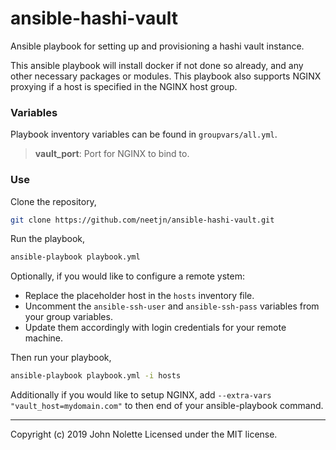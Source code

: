 # ansible-hashi-vault

Ansible playbook for setting up and provisioning a hashi vault instance.

This ansible playbook will install docker if not done so already, and any other necessary packages or modules. This playbook also supports NGINX proxying if a host is specified in the NGINX host group.

### Variables

Playbook inventory variables can be found in `groupvars/all.yml`.

> **vault_port**: Port for NGINX to bind to.

### Use

Clone the repository,
```bash
git clone https://github.com/neetjn/ansible-hashi-vault.git
```

Run the playbook,
```bash
ansible-playbook playbook.yml
```

Optionally, if you would like to configure a remote ystem:
* Replace the placeholder host in the `hosts` inventory file.
* Uncomment the `ansible-ssh-user` and `ansible-ssh-pass` variables from your group variables.
* Update them accordingly with login credentials for your remote machine.

Then run your playbook,

```bash
ansible-playbook playbook.yml -i hosts
```

Additionally if you would like to setup NGINX, add `--extra-vars "vault_host=mydomain.com"` to then end of your ansible-playbook command.

---

Copyright (c) 2019 John Nolette Licensed under the MIT license.

